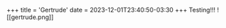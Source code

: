 +++
title = 'Gertrude'
date = 2023-12-01T23:40:50-03:30
+++
Testing!!!
<span class="leftimg"><span class="smallimg">![[gertrude.png]]</span></span>